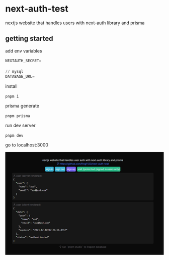 # next-auth-test

nextjs website that handles users with next-auth library and prisma

## getting started

add env variables

```python
NEXTAUTH_SECRET=

// mysql
DATABASE_URL=
```

install

`pnpm i`

prisma generate

`pnpm prisma`

run dev server

`pnpm dev`

go to localhost:3000

![demo](https://github.com/frog1123/next-auth-test/blob/master/demo.png)

